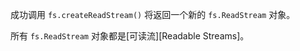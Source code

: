 <!-- YAML
added: v0.1.93
-->

成功调用 `fs.createReadStream()` 将返回一个新的 `fs.ReadStream` 对象。

所有 `fs.ReadStream` 对象都是[可读流][Readable Streams]。


